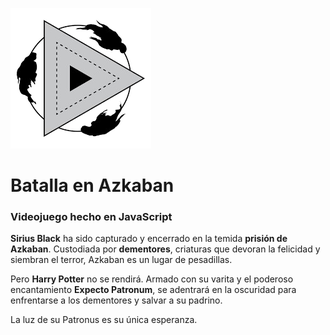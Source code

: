 ![Batalla en Azkaban](assets/images/batallaEnAzkaban.png)

# Batalla en Azkaban

### Videojuego hecho en JavaScript

**Sirius Black** ha sido capturado y encerrado en la temida **prisión de Azkaban**. Custodiada por **dementores**, criaturas que devoran la felicidad y siembran el terror, Azkaban es un lugar de pesadillas.  

Pero **Harry Potter** no se rendirá. Armado con su varita y el poderoso encantamiento **Expecto Patronum**, se adentrará en la oscuridad para enfrentarse a los dementores y salvar a su padrino.  

La luz de su Patronus es su única esperanza.  
